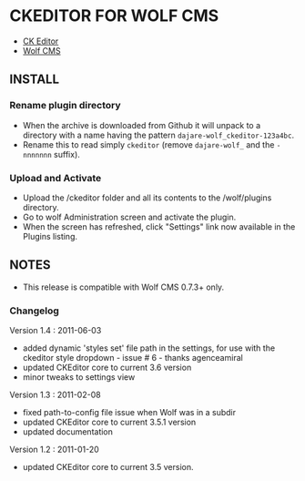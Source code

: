 # CKEDITOR FOR WOLF CMS

* [CK Editor](http://ckeditor.com/)
* [Wolf CMS](http://www.wolfcms.org)

## INSTALL

### Rename plugin directory

- When the archive is downloaded from Github it will unpack to a directory with a name having the pattern `dajare-wolf_ckeditor-123a4bc`.
- Rename this to read simply `ckeditor` (remove `dajare-wolf_` and the `-nnnnnnn` suffix).

### Upload and Activate

- Upload the /ckeditor folder and all its contents to the /wolf/plugins directory.
- Go to wolf Administration screen and activate the plugin.
- When the screen has refreshed, click "Settings" link now available in the Plugins listing. 

## NOTES

* This release is compatible with Wolf CMS 0.7.3+ only.

### Changelog

Version 1.4 : 2011-06-03

- added dynamic 'styles set' file path in the settings, for use with the ckeditor style dropdown - issue # 6 - thanks agenceamiral
- updated CKEditor core to current 3.6 version
- minor tweaks to settings view

Version 1.3 : 2011-02-08

- fixed path-to-config file issue when Wolf was in a subdir
- updated CKEditor core to current 3.5.1 version
- updated documentation

Version 1.2 : 2011-01-20

- updated CKEditor core to current 3.5 version.
